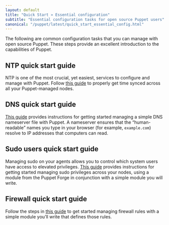 ```yaml
---
layout: default
title: "Quick Start » Essential configuration"
subtitle: "Essential configuration tasks for open source Puppet users"
canonical: "/puppet/latest/quick_start_essential_config.html"
---
```


The following are common configuration tasks that you can manage with open source Puppet. These steps provide an excellent introduction to the capabilities of Puppet.

## NTP quick start guide
NTP is one of the most crucial, yet easiest, services to configure and manage with Puppet. Follow [this guide](./quick_start_ntp.html) to properly get time synced across all your Puppet-managed nodes.

## DNS quick start guide
[This guide](./quick_start_dns.html) provides instructions for getting started managing a simple DNS nameserver file with Puppet. A nameserver ensures that the “human-readable” names you type in your browser (for example, `example.com`) resolve to IP addresses that computers can read.

## Sudo users quick start guide
Managing sudo on your agents allows you to control which system users have access to elevated privileges. [This guide](./quick_start_sudo.html) provides instructions for getting started managing sudo privileges across your nodes, using a module from the Puppet Forge in conjunction with a simple module you will write.

## Firewall quick start guide
Follow the steps in [this guide](./quick_start_firewall.html) to get started managing firewall rules with a simple module you’ll write that defines those rules.